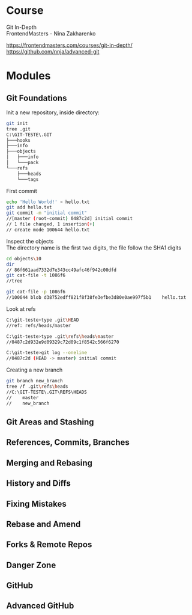 # Course

Git In-Depth  
FrontendMasters - Nina Zakharenko

https://frontendmasters.com/courses/git-in-depth/  
https://github.com/nnja/advanced-git  

# Modules

## Git Foundations

Init a new repository, inside directory:

```bash
git init
tree .git
C:\GIT-TESTE\.GIT
├───hooks
├───info
├───objects
│   ├───info
│   └───pack
└───refs
    ├───heads
    └───tags
```

First commit

```bash
echo 'Hello World!' > hello.txt
git add hello.txt
git commit -m "initial commit"
//[master (root-commit) 0487c2d] initial commit
// 1 file changed, 1 insertion(+)
// create mode 100644 hello.txt
```

Inspect the objects  
The directory name is the first two digits, the file follow the SHA1 digits

```bash
cd objects\10
dir
// 86f661aad7332d7e343cc49afc46f942c00dfd
git cat-file -t 1086f6
//tree

git cat-file -p 1086f6
//100644 blob d38752edff821f8f38fe3efbe3d80e0ae997f5b1    hello.txt
```

Look at refs

```bash
C:\git-teste>type .git\HEAD
//ref: refs/heads/master

C:\git-teste>type .git\refs\heads\master
//0487c2d932e9d09329c72d09c1f8542c566f6270

C:\git-teste>git log --oneline
//0487c2d (HEAD -> master) initial commit
```

Creating a new branch

```bash
git branch new_branch
tree /f .git\refs\heads
//C:\GIT-TESTE\.GIT\REFS\HEADS
//    master
//    new_branch
```


## Git Areas and Stashing

## References, Commits, Branches

## Merging and Rebasing

## History and Diffs

## Fixing Mistakes

## Rebase and Amend

## Forks & Remote Repos

## Danger Zone

## GitHub

## Advanced GitHub